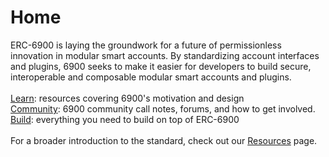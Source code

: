 # Home

ERC-6900 is laying the groundwork for a future of permissionless innovation in modular smart accounts. By standardizing account interfaces and plugins, 6900 seeks to make it easier for developers to build secure, interoperable and composable modular smart accounts and plugins. \
\
[Learn](learn.md): resources covering 6900's motivation and design\
[Community](community.md): 6900 community call notes, forums, and how to get involved.\
[Build](build.md): everything you need to build on top of ERC-6900\
\
For a broader introduction to the standard, check out our [Resources](https://www.erc6900.io/home/resources) page.&#x20;
